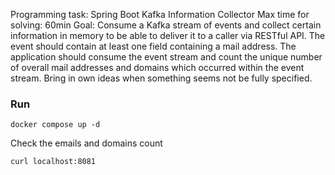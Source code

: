 Programming task: Spring Boot Kafka Information Collector
Max time for solving: 60min
Goal: Consume a Kafka stream of events and collect certain information in
memory to be able to deliver it to a caller via RESTful API.
The event should contain at least one field containing a mail address. The
application should consume the event stream and count the unique number of
overall mail addresses and domains which occurred within the event stream.
Bring in own ideas when something seems not be fully specified.

### Run

```
docker compose up -d
```

Check the emails and domains count
```
curl localhost:8081
``` 
